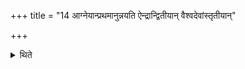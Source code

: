 +++
title = "14 आग्नेयान्प्रथमानुन्नयति ऐन्द्रान्द्वितीयान् वैश्वदेवांस्तृतीयान्"

+++

<details><summary>थिते</summary>

आग्नेयान्प्रथमानुन्नयति । ऐन्द्रान्द्वितीयान् । वैश्वदेवांस्तृतीयान् । वैष्णवांश्चतुर्थान् १४
</details>
